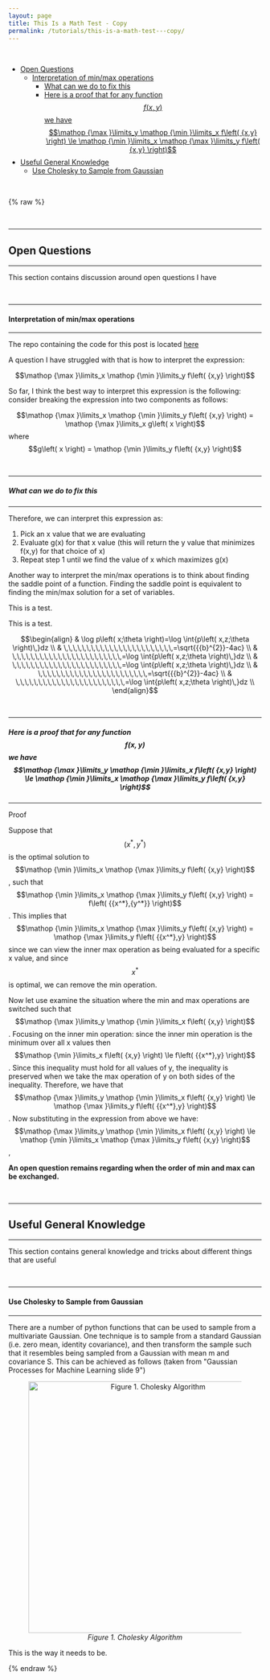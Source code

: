 ```yaml
---
layout: page
title: This Is a Math Test - Copy
permalink: /tutorials/this-is-a-math-test---copy/
---
```

<br />
<!-- MarkdownTOC depth=4 -->


-  [Open Questions](#open-questions)
    -  [Interpretation of min/max operations](#interpretation-of-min/max-operations)
        -  [What can we do to fix this](#what-can-we-do-to-fix-this)
        -  [Here is a proof that for any function$$f\left( {x,y} \right)$$we have $$\mathop {\max }\limits_y \mathop {\min }\limits_x f\left( {x,y} \right) \le \mathop {\min }\limits_x \mathop {\max }\limits_y f\left( {x,y} \right)$$ ](#here-is-a-proof-that-for-any-function$$f\left(-{x,y}-\right)$$we-have-$$\mathop-{\max-}\limits_y-\mathop-{\min-}\limits_x-f\left(-{x,y}-\right)-\le-\mathop-{\min-}\limits_x-\mathop-{\max-}\limits_y-f\left(-{x,y}-\right)$$-)
-  [Useful General Knowledge](#useful-general-knowledge)
    -  [Use Cholesky to Sample from Gaussian](#use-cholesky-to-sample-from-gaussian)
<!-- /MarkdownTOC -->


<br/>

{% raw %}
<a name="open-questions"></a>

<br />

---
## Open Questions
---

This section contains discussion around open questions I have


<a name="interpretation-of-min/max-operations"></a>

<br />

---
#### Interpretation of min/max operations
---

The repo containing the code for this post is located [here]( https://github.com/chrisnielsen/chrisnielsen.github.io)

A question I have struggled with that is how to interpret the expression:

$$\mathop {\max }\limits_x \mathop {\min }\limits_y f\left( {x,y} \right)$$

So far, I think the best way to interpret this expression is the following: consider breaking the expression into two components as follows:

$$\mathop {\max }\limits_x \mathop {\min }\limits_y f\left( {x,y} \right) = \mathop {\max }\limits_x g\left( x \right)$$ where $$g\left( x \right) = \mathop {\min }\limits_y f\left( {x,y} \right)$$



<a name="what-can-we-do-to-fix-this"></a>

<br />

---
##### What can we do to fix this
---

Therefore, we can interpret this expression as:
1. Pick an x value that we are evaluating
2. Evaluate g(x) for that x value (this will return the y value that minimizes f(x,y) for that choice of x)
3. Repeat step 1 until we find the value of x which maximizes g(x)

Another way to interpret the min/max operations is to think about finding the saddle point of a function. Finding the saddle point is equivalent to finding the min/max solution for a set of variables.


This is a test.



This is a test.


$$\begin{align}
  & \log p\left( x;\theta  \right)=\log \int{p\left( x,z;\theta  \right)\,}dz \\ 
 & \,\,\,\,\,\,\,\,\,\,\,\,\,\,\,\,\,\,\,\,\,\,\,\,=\sqrt{{{b}^{2}}-4ac} \\ 
 & \,\,\,\,\,\,\,\,\,\,\,\,\,\,\,\,\,\,\,\,\,\,\,\,=\log \int{p\left( x,z;\theta  \right)\,}dz \\ 
 & \,\,\,\,\,\,\,\,\,\,\,\,\,\,\,\,\,\,\,\,\,\,\,\,=\log \int{p\left( x,z;\theta  \right)\,}dz \\ 
 & \,\,\,\,\,\,\,\,\,\,\,\,\,\,\,\,\,\,\,\,\,\,\,\,=\sqrt{{{b}^{2}}-4ac} \\ 
 & \,\,\,\,\,\,\,\,\,\,\,\,\,\,\,\,\,\,\,\,\,\,\,\,=\log \int{p\left( x,z;\theta  \right)\,}dz \\ 
\end{align}$$ 








<a name="here-is-a-proof-that-for-any-function$$f\left(-{x,y}-\right)$$we-have-$$\mathop-{\max-}\limits_y-\mathop-{\min-}\limits_x-f\left(-{x,y}-\right)-\le-\mathop-{\min-}\limits_x-\mathop-{\max-}\limits_y-f\left(-{x,y}-\right)$$-"></a>

<br />

---
##### Here is a proof that for any function$$f\left( {x,y} \right)$$we have $$\mathop {\max }\limits_y \mathop {\min }\limits_x f\left( {x,y} \right) \le \mathop {\min }\limits_x \mathop {\max }\limits_y f\left( {x,y} \right)$$ 
---


Proof

Suppose that $$\left( {{x^*},{y^*}} \right)$$is the optimal solution to $$\mathop {\min }\limits_x \mathop {\max }\limits_y f\left( {x,y} \right)$$, such that $$\mathop {\min }\limits_x \mathop {\max }\limits_y f\left( {x,y} \right) = f\left( {{x^*},{y^*}} \right)$$. This implies that $$\mathop {\min }\limits_x \mathop {\max }\limits_y f\left( {x,y} \right) = \mathop {\max }\limits_y f\left( {{x^*},y} \right)$$since we can view the inner max operation as being evaluated for a specific x value, and since $${x^*}$$is optimal, we can remove the min operation. 

Now let use examine the situation where the min and max operations are switched such that $$\mathop {\max }\limits_y \mathop {\min }\limits_x f\left( {x,y} \right)$$. Focusing on the inner min operation: since the inner min operation is the minimum over all x values then $$\mathop {\min }\limits_x f\left( {x,y} \right) \le f\left( {{x^*},y} \right)$$.  Since this inequality must hold for all values of y, the inequality is preserved when we take the max operation of y on both sides of the inequality. Therefore, we have that $$\mathop {\max }\limits_y \mathop {\min }\limits_x f\left( {x,y} \right) \le \mathop {\max }\limits_y f\left( {{x^*},y} \right)$$. Now substituting in the expression from above we have:$$\mathop {\max }\limits_y \mathop {\min }\limits_x f\left( {x,y} \right) \le \mathop {\min }\limits_x \mathop {\max }\limits_y f\left( {x,y} \right)$$, 


 **An open question remains regarding when the order of min and max can be exchanged.**


<a name="useful-general-knowledge"></a>

<br />

---
## Useful General Knowledge
---

This section contains general knowledge and tricks about different things that are useful



<a name="use-cholesky-to-sample-from-gaussian"></a>

<br />

---
#### Use Cholesky to Sample from Gaussian
---

There are a number of python functions that can be used to sample from a multivariate Gaussian. One technique is to sample from a standard Gaussian (i.e. zero mean, identity covariance), and then transform the sample such that it resembles being sampled from a Gaussian with mean m and covariance S. This can be achieved as follows (taken from "Gaussian Processes for Machine Learning slide 9")

<figure><center><img src="/output/assets/img/tutorials/this-is-a-math-test---copy/image1.png" alt="Figure 1. Cholesky Algorithm" width="500"/> <figcaption> <em>Figure 1. Cholesky Algorithm </em> </figcaption> </center></figure>
 

This is the way it needs to be.


{% endraw %}
